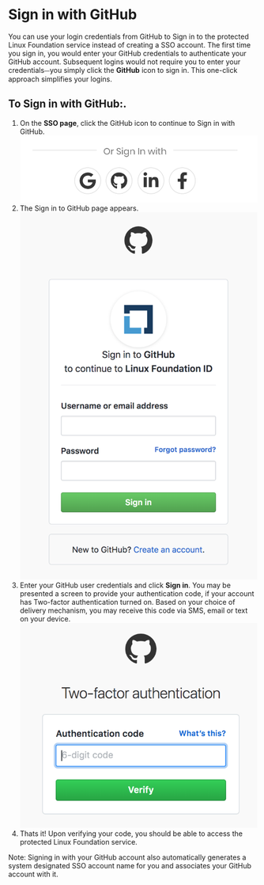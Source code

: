 # Sign in with GitHub

You can use your login credentials from GitHub to Sign in to the protected Linux Foundation service instead of creating a SSO account. The first time you sign in, you would enter your GitHub credentials to authenticate your GitHub account. Subsequent logins would not require you to enter your credentials⏤you simply click the **GitHub** icon to sign in. This one-click approach simplifies your logins. 

## To Sign in with GitHub:. <a id="to-log-in-with-github"></a>

1. On the **SSO page**, click the GitHub icon to continue to Sign in with GitHub.        ![](../../.gitbook/assets/screen-shot-2020-05-05-at-2.19.18-am.png) 
2. The Sign in to GitHub page appears.                          ![Create Account](../../.gitbook/assets/screen-shot-2020-05-04-at-7.21.17-pm.png)
3. Enter your GitHub user credentials and click **Sign in**. You may be presented a screen to provide your authentication code, if your account has Two-factor authentication turned on. Based on your choice of delivery mechanism, you may receive this code via SMS, email or text on your device.                                                       ![](../../.gitbook/assets/screen-shot-2020-05-05-at-2.29.08-am.png) 
4. Thats it! Upon verifying your code, you should be able to access the protected Linux Foundation service. 

Note: Signing in with your GitHub account also automatically generates a system designated SSO account name for you and associates your GitHub account with it.

